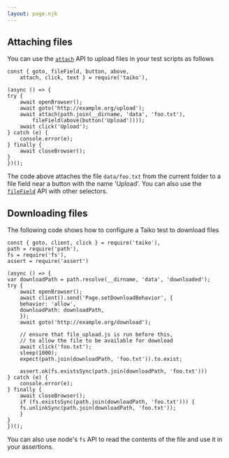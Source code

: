 ```yaml
---
layout: page.njk
---
```


## Attaching files

You can use the [`attach`](/api/attach) API to upload 
files in your test scripts as follows

    const { goto, fileField, button, above, 
        attach, click, text } = require('taiko'),

    (async () => {
    try {
        await openBrowser();
        await goto('http://example.org/upload');
        await attach(path.join(__dirname, 'data', 'foo.txt'), 
            fileField(above(button('Upload'))));
        await click('Upload');
    } catch (e) {
        console.error(e);
    } finally {
        await closeBrowser();
    }
    })();

The code above attaches the file `data/foo.txt` from the 
current folder to a file field near a button with the name 'Upload'. You
can also use the [`fileField`](/api/fileField) API with other selectors.

## Downloading files

The following code shows how to configure a Taiko test to download files

    const { goto, client, click } = require('taiko'),
    path = require('path'),
    fs = require('fs'),
    assert = require('assert')

    (async () => {
    var downloadPath = path.resolve(__dirname, 'data', 'downloaded');
    try {
        await openBrowser();
        await client().send('Page.setDownloadBehavior', {
        behavior: 'allow',
        downloadPath: downloadPath,
        });
        await goto('http://example.org/download');

        // ensure that file_upload.js is run before this, 
        // to allow the file to be available for download
        await click('foo.txt');
        sleep(1000);
        expect(path.join(downloadPath, 'foo.txt')).to.exist;

        assert.ok(fs.existsSync(path.join(downloadPath, 'foo.txt'))) 
    } catch (e) {
        console.error(e);
    } finally {
        await closeBrowser();
        if (fs.existsSync(path.join(downloadPath, 'foo.txt'))) {
        fs.unlinkSync(path.join(downloadPath, 'foo.txt'));
        }
    }
    })();


You can also use node's `fs` API to read the contents of the file and
use it in your assertions.